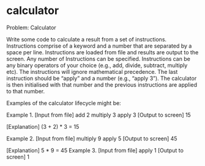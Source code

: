# calculator
Problem: Calculator

Write some code to calculate a result from a set of instructions.  
Instructions comprise of a keyword and a number that are separated by a space per line. 
Instructions are loaded from file and results are output to the screen.
Any number of Instructions can be specified.
Instructions can be any binary operators of your choice (e.g., add, divide, subtract, multiply etc). 
The instructions will ignore mathematical precedence.
The last instruction should be “apply” and a number (e.g., “apply 3”).
The calculator is then initialised with that number and the previous instructions are applied to that number.

Examples of the calculator lifecycle might be:

 Example 1.
 [Input from file]
add 2
multiply 3
apply 3
[Output to screen]
15
 
[Explanation]
(3 + 2) * 3 = 15
 
Example 2.
[Input from file]
multiply 9
apply 5
 [Output to screen]
45
 
[Explanation]
5 * 9 = 45
Example 3.
[Input from file]
apply 1
 [Output to screen]
1
